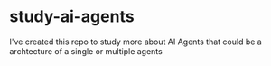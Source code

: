 # study-ai-agents
I've created this repo to study more about AI Agents that could be a archtecture of a single or multiple agents
